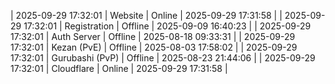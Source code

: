 | 2025-09-29 17:32:01 | Website | Online | 2025-09-29 17:31:58 |
| 2025-09-29 17:32:01 | Registration | Offline | 2025-09-09 16:40:23 |
| 2025-09-29 17:32:01 | Auth Server | Offline | 2025-08-18 09:33:31 |
| 2025-09-29 17:32:01 | Kezan (PvE) | Offline | 2025-08-03 17:58:02 |
| 2025-09-29 17:32:01 | Gurubashi (PvP) | Offline | 2025-08-23 21:44:06 |
| 2025-09-29 17:32:01 | Cloudflare | Online | 2025-09-29 17:31:58 |
